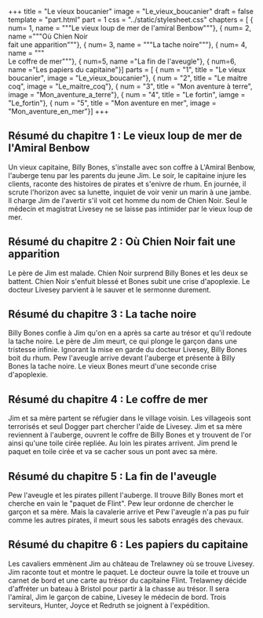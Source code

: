 +++
title = "Le vieux boucanier"
image = "Le_vieux_boucanier"
draft = false
template = "part.html"
part = 1
css = "../static/stylesheet.css"
chapters = [
    { num= 1, name = """Le vieux loup de mer de l'amiral Benbow"""}, 
    { num= 2, name ="""Où Chien Noir \
    fait une apparition"""}, 
    { num= 3, name = """La tache noire"""}, 
    { num= 4, name = """\
    Le coffre de mer"""}, 
    { num=5, name ="La fin de l'aveugle"}, 
    { num=6, name ="Les papiers du capitaine"}]
parts = [
    { num = "1", title = "Le vieux boucanier", image = "Le_vieux_boucanier"},
    { num = "2", title = "Le maitre coq", image = "Le_maitre_coq"},
    { num = "3", title = "Mon aventure à terre", image = "Mon_aventure_a_terre"},
    { num = "4", title = "Le fortin", iamge = "Le_fortin"},
    { num = "5", title = "Mon aventure en mer", image = "Mon_aventure_en_mer"}]
+++

## Résumé du chapitre 1 : Le vieux loup de mer de l'Amiral Benbow
Un vieux capitaine, Billy Bones, s'installe avec son coffre à L'Amiral Benbow, l'auberge tenu par les parents du jeune Jim. Le soir, le capitaine injure les clients, raconte des histoires de pirates et s'enivre de rhum. En journée, il scrute l'horizon avec sa lunette, inquiet de voir venir un marin à une jambe. Il charge Jim de l'avertir s'il voit cet homme du nom de Chien Noir. Seul le médecin et magistrat Livesey ne se laisse pas intimider par le vieux loup de mer.

## Résumé du chapitre 2 : Où Chien Noir fait une apparition
Le père de Jim est malade. Chien Noir surprend Billy Bones et les deux se battent. Chien Noir s'enfuit blessé et Bones subit une crise d'apoplexie. Le docteur Livesey parvient à le sauver et le sermonne durement.

## Résumé du chapitre 3 : La tache noire
Billy Bones confie à Jim qu'on en a après sa carte au trésor et qu'il redoute la tache noire. Le père de Jim meurt, ce qui plonge le garçon dans une tristesse infinie. Ignorant la mise en garde du docteur Livesey, Billy Bones boit du rhum.
Pew l'aveugle arrive devant l'auberge et présente à Billy Bones la tache noire. Le vieux Bones meurt d'une seconde crise d'apoplexie.

## Résumé du chapitre 4 : Le coffre de mer
Jim et sa mère partent se réfugier dans le village voisin. Les villageois sont terrorisés et seul Dogger part chercher l'aide de Livesey. Jim et sa mère reviennent à l'auberge, ouvrent le coffre de Billy Bones et y trouvent de l'or ainsi qu'une toile cirée repliée. Au loin les pirates arrivent. Jim prend le paquet en toile cirée et va se cacher sous un pont avec sa mère.

## Résumé du chapitre 5 : La fin de l'aveugle
Pew l'aveugle et les pirates pillent l'auberge. Il trouve Billy Bones mort et cherche en vain le "paquet de Flint". Pew leur ordonne de chercher le garçon et sa mère. Mais la cavalerie arrive et Pew l'aveugle n'a pas pu fuir comme les autres pirates, il meurt sous les sabots enragés des chevaux.

## Résumé du chapitre 6 : Les papiers du capitaine
Les cavaliers emmènent Jim au château de Trelawney où se trouve Livesey. Jim raconte tout et montre le paquet. Le docteur ouvre la toile et trouve un carnet de bord et une carte au trésor du capitaine Flint.
Trelawney décide d'affréter un bateau à Bristol pour partir à la chasse au trésor. Il sera l'amiral, Jim le garçon de cabine, Livesey le médecin de bord. Trois serviteurs, Hunter, Joyce et Redruth se joignent à l'expédition.

